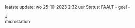 laatste update: 
wo 25-10-2023  2:32   uur 
Status: FAALT - geel - 
<div class="service R">J</div><div class="service Y">microstation</div>